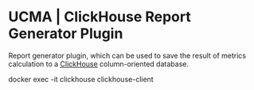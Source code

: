 # UCMA | ClickHouse Report Generator Plugin

Report generator plugin, which can be used to save the result of metrics calculation to a [ClickHouse](https://clickhouse.com) column-oriented database.

docker exec -it clickhouse clickhouse-client
